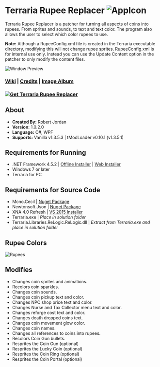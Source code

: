 # Terraria Rupee Replacer ![AppIcon](http://i.imgur.com/RmM4SEj.png)
Terraria Rupee Replacer is a patcher for turning all aspects of coins into rupees. From sprites and sounds, to text and text color. The program also allows the user to select which color rupees to use.

**Note:** Although a RupeeConfig.xml file is created in the Terraria executable directory, modifying this will not change rupee sprites. RupeeConfig.xml is for internal use only. Instead you can use the Update Content option in the patcher to only modify the content files.

![Window Preview](https://i.imgur.com/BaNpEDJ.png)

### [Wiki](https://github.com/trigger-death/TerrariaRupeeReplacer/wiki) | [Credits](https://github.com/trigger-death/TerrariaRupeeReplacer/wiki/Credits) | [Image Album](http://imgur.com/a/4LfHT)

### [![Get Terraria Rupee Replacer](http://i.imgur.com/h7h8ES2.png)](https://github.com/trigger-death/TerrariaRupeeReplacer/releases/tag/1.0.2.0)

## About

* **Created By:** Robert Jordan
* **Version:** 1.0.2.0
* **Language:** C#, WPF
* **Supports:** Vanilla v1.3.5.3 | tModLoader v0.10.1 (v1.3.5.1)

## Requirements for Running
* .NET Framework 4.5.2 | [Offline Installer](https://www.microsoft.com/en-us/download/details.aspx?id=42642) | [Web Installer](https://www.microsoft.com/en-us/download/details.aspx?id=42643)
* Windows 7 or later
* Terraria for PC

## Requirements for Source Code
* Mono.Cecil | [Nuget Package](https://www.nuget.org/packages/Mono.Cecil/)
* Newtonsoft.Json | [Nuget Package](https://www.nuget.org/packages/Newtonsoft.Json/)
* XNA 4.0 Refresh | [VS 2015 Installer](https://mxa.codeplex.com/releases/view/618279)
* Terraria.exe | *Place in solution folder*
* Terraria.Libraries.ReLogic.ReLogic.dll | *Extract from Terraria.exe and place in solution folder*

## Rupee Colors

![Rupees](http://i.imgur.com/iKEQ5Uf.png)

## Modifies
* Changes coin sprites and animations.
* Recolors coin sparkles.
* Changes coin sounds.
* Changes coin pickup text and color.
* Changes NPC shop price text and color.
* Changes Nurse and Tax Collector menu text and color.
* Changes reforge cost text and color.
* Changes death dropped coins text.
* Changes coin movement glow color.
* Changes coin names.
* Changes all references to coins into rupees.
* Recolors Coin Gun bullets.
* Resprites the Coin Gun (optional)
* Resprites the Lucky Coin (optional)
* Resprites the Coin Ring (optional)
* Resprites the Coin Portal (optional)
